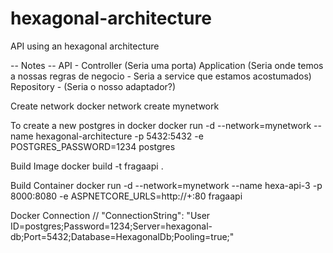 # hexagonal-architecture
API using an hexagonal architecture



-- Notes --
API - Controller (Seria uma porta)
	Application (Seria onde temos a nossas regras de negocio - Seria a service que estamos acostumados)
		Repository - (Seria o nosso adaptador?)
		

Create network
	docker network create mynetwork

To create a new postgres in docker
	     docker run -d --network=mynetwork --name hexagonal-architecture -p 5432:5432 -e POSTGRES_PASSWORD=1234 postgres

Build Image
	docker build -t fragaapi .

Build Container
	docker run -d --network=mynetwork --name hexa-api-3 -p 8000:8080 -e ASPNETCORE_URLS=http://+:80 fragaapi

Docker Connection
// "ConnectionString": "User ID=postgres;Password=1234;Server=hexagonal-db;Port=5432;Database=HexagonalDb;Pooling=true;"